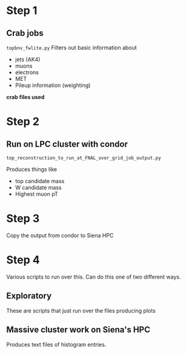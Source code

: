# Step 1
## Crab jobs
```topbnv_fwlite.py```
Filters out basic information about 
* jets (AK4)
* muons
* electrons
* MET
* Pileup information (weighting)

**crab files used**




# Step 2
## Run on LPC cluster with condor
```top_reconstruction_to_run_at_FNAL_over_grid_job_output.py```

Produces things like
* top candidate mass
* W candidate mass
* Highest muon pT

# Step 3

Copy the output from condor to Siena HPC


# Step 4

Various scripts to run over this. Can do this one of two different ways.

## Exploratory
These are scripts that just run over the files producing plots

## Massive cluster work on Siena's HPC

Produces text files of histogram entries. 

